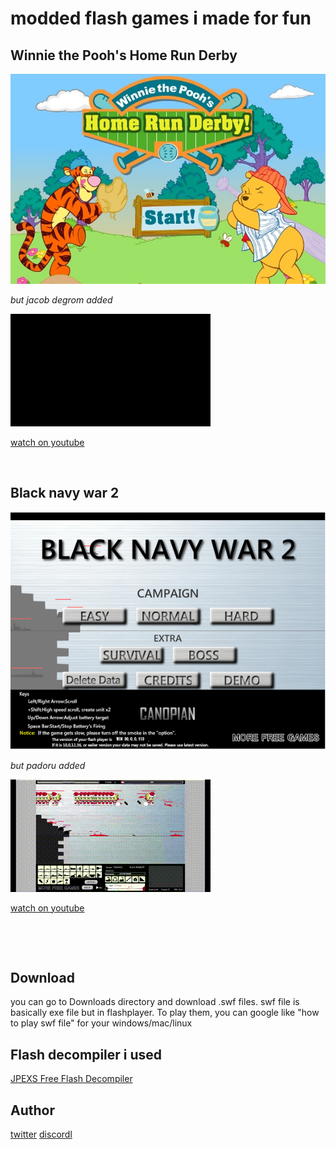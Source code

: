 
# modded flash games i made for fun



## Winnie the Pooh's Home Run Derby

![Earth](https://github.com/mushoku-ningen/modded-flash-games/blob/main/Pictures/homerunderby_en_screenshot.jpg)

*but jacob degrom added*

![Hhaha](https://github.com/mushoku-ningen/modded-flash-games/blob/main/Videos/output1.gif)

[watch on youtube](https://www.youtube.com/watch?v=KfFqumBsDoA)

<p>&nbsp;</p>

## Black navy war 2

![game](https://github.com/mushoku-ningen/modded-flash-games/blob/main/Pictures/black-navy-war-2.png)

*but padoru added*

![Hhaha](https://github.com/mushoku-ningen/modded-flash-games/blob/main/Videos/output.gif)

[watch on youtube](https://www.youtube.com/watch?v=FNb6DhkTBkk)

<p>&nbsp;</p>
<p>&nbsp;</p>

## Download 
you can go to Downloads directory and download .swf files. swf file is basically exe file but in flashplayer. To play them,  you can google like "how to play swf file" for your windows/mac/linux

## Flash decompiler i used
[JPEXS Free Flash Decompiler](https://github.com/jindrapetrik/jpexs-decompiler)

## Author 
[twitter](https://twitter.com/mlasdf2)
[discordl](https://discordapp.com/users/741246124710690880)
